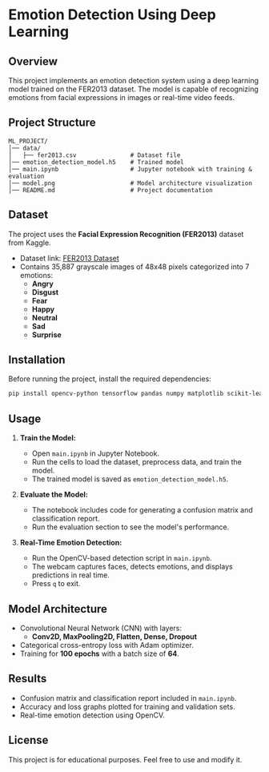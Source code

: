 # Emotion Detection Using Deep Learning

## Overview
This project implements an emotion detection system using a deep learning model trained on the FER2013 dataset. The model is capable of recognizing emotions from facial expressions in images or real-time video feeds.

## Project Structure
```
ML_PROJECT/
│── data/
│   ├── fer2013.csv               # Dataset file
│── emotion_detection_model.h5    # Trained model
│── main.ipynb                    # Jupyter notebook with training & evaluation
│── model.png                     # Model architecture visualization
│── README.md                     # Project documentation
```

## Dataset
The project uses the **Facial Expression Recognition (FER2013)** dataset from Kaggle.
- Dataset link: [FER2013 Dataset](https://www.kaggle.com/datasets/nicolejyt/facialexpressionrecognition)
- Contains 35,887 grayscale images of 48x48 pixels categorized into 7 emotions:
  - **Angry**
  - **Disgust**
  - **Fear**
  - **Happy**
  - **Neutral**
  - **Sad**
  - **Surprise**

## Installation
Before running the project, install the required dependencies:
```sh
pip install opencv-python tensorflow pandas numpy matplotlib scikit-learn seaborn
```

## Usage
1. **Train the Model:**
   - Open `main.ipynb` in Jupyter Notebook.
   - Run the cells to load the dataset, preprocess data, and train the model.
   - The trained model is saved as `emotion_detection_model.h5`.

2. **Evaluate the Model:**
   - The notebook includes code for generating a confusion matrix and classification report.
   - Run the evaluation section to see the model's performance.

3. **Real-Time Emotion Detection:**
   - Run the OpenCV-based detection script in `main.ipynb`.
   - The webcam captures faces, detects emotions, and displays predictions in real time.
   - Press `q` to exit.

## Model Architecture
- Convolutional Neural Network (CNN) with layers:
  - **Conv2D, MaxPooling2D, Flatten, Dense, Dropout**
- Categorical cross-entropy loss with Adam optimizer.
- Training for **100 epochs** with a batch size of **64**.

## Results
- Confusion matrix and classification report included in `main.ipynb`.
- Accuracy and loss graphs plotted for training and validation sets.
- Real-time emotion detection using OpenCV.

## License
This project is for educational purposes. Feel free to use and modify it.

